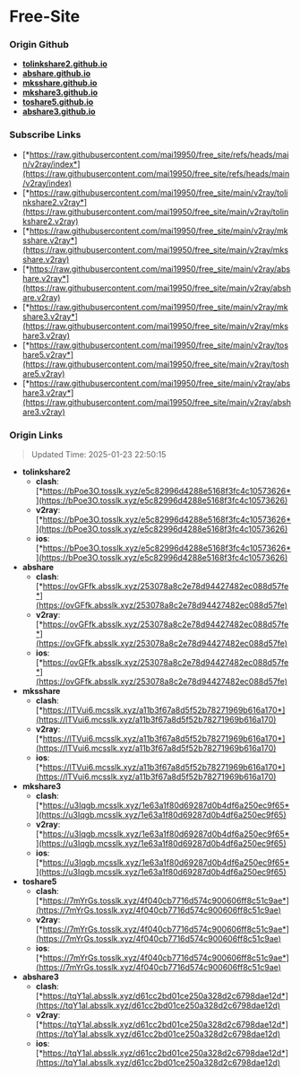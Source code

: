 # Free-Site

### Origin Github

- [**tolinkshare2.github.io**](https://github.com/tolinkshare2/tolinkshare2.github.io)
- [**abshare.github.io**](https://github.com/abshare/abshare.github.io)
- [**mksshare.github.io**](https://github.com/mksshare/mksshare.github.io)
- [**mkshare3.github.io**](https://github.com/mkshare3/mkshare3.github.io)
- [**toshare5.github.io**](https://github.com/toshare5/toshare5.github.io)
- [**abshare3.github.io**](https://github.com/abshare3/abshare3.github.io)

### Subscribe Links

- [*https://raw.githubusercontent.com/mai19950/free_site/refs/heads/main/v2ray/index*](https://raw.githubusercontent.com/mai19950/free_site/refs/heads/main/v2ray/index)
- [*https://raw.githubusercontent.com/mai19950/free_site/main/v2ray/tolinkshare2.v2ray*](https://raw.githubusercontent.com/mai19950/free_site/main/v2ray/tolinkshare2.v2ray)
- [*https://raw.githubusercontent.com/mai19950/free_site/main/v2ray/mksshare.v2ray*](https://raw.githubusercontent.com/mai19950/free_site/main/v2ray/mksshare.v2ray)
- [*https://raw.githubusercontent.com/mai19950/free_site/main/v2ray/abshare.v2ray*](https://raw.githubusercontent.com/mai19950/free_site/main/v2ray/abshare.v2ray)
- [*https://raw.githubusercontent.com/mai19950/free_site/main/v2ray/mkshare3.v2ray*](https://raw.githubusercontent.com/mai19950/free_site/main/v2ray/mkshare3.v2ray)
- [*https://raw.githubusercontent.com/mai19950/free_site/main/v2ray/toshare5.v2ray*](https://raw.githubusercontent.com/mai19950/free_site/main/v2ray/toshare5.v2ray)
- [*https://raw.githubusercontent.com/mai19950/free_site/main/v2ray/abshare3.v2ray*](https://raw.githubusercontent.com/mai19950/free_site/main/v2ray/abshare3.v2ray)

### Origin Links

> Updated Time: 2025-01-23 22:50:15

- **tolinkshare2**
  - **clash**: [*https://bPoe3O.tosslk.xyz/e5c82996d4288e5168f3fc4c10573626*](https://bPoe3O.tosslk.xyz/e5c82996d4288e5168f3fc4c10573626)
  - **v2ray**: [*https://bPoe3O.tosslk.xyz/e5c82996d4288e5168f3fc4c10573626*](https://bPoe3O.tosslk.xyz/e5c82996d4288e5168f3fc4c10573626)
  - **ios**: [*https://bPoe3O.tosslk.xyz/e5c82996d4288e5168f3fc4c10573626*](https://bPoe3O.tosslk.xyz/e5c82996d4288e5168f3fc4c10573626)
- **abshare**
  - **clash**: [*https://ovGFfk.absslk.xyz/253078a8c2e78d94427482ec088d57fe*](https://ovGFfk.absslk.xyz/253078a8c2e78d94427482ec088d57fe)
  - **v2ray**: [*https://ovGFfk.absslk.xyz/253078a8c2e78d94427482ec088d57fe*](https://ovGFfk.absslk.xyz/253078a8c2e78d94427482ec088d57fe)
  - **ios**: [*https://ovGFfk.absslk.xyz/253078a8c2e78d94427482ec088d57fe*](https://ovGFfk.absslk.xyz/253078a8c2e78d94427482ec088d57fe)
- **mksshare**
  - **clash**: [*https://lTVui6.mcsslk.xyz/a11b3f67a8d5f52b78271969b616a170*](https://lTVui6.mcsslk.xyz/a11b3f67a8d5f52b78271969b616a170)
  - **v2ray**: [*https://lTVui6.mcsslk.xyz/a11b3f67a8d5f52b78271969b616a170*](https://lTVui6.mcsslk.xyz/a11b3f67a8d5f52b78271969b616a170)
  - **ios**: [*https://lTVui6.mcsslk.xyz/a11b3f67a8d5f52b78271969b616a170*](https://lTVui6.mcsslk.xyz/a11b3f67a8d5f52b78271969b616a170)
- **mkshare3**
  - **clash**: [*https://u3Iqgb.mcsslk.xyz/1e63a1f80d69287d0b4df6a250ec9f65*](https://u3Iqgb.mcsslk.xyz/1e63a1f80d69287d0b4df6a250ec9f65)
  - **v2ray**: [*https://u3Iqgb.mcsslk.xyz/1e63a1f80d69287d0b4df6a250ec9f65*](https://u3Iqgb.mcsslk.xyz/1e63a1f80d69287d0b4df6a250ec9f65)
  - **ios**: [*https://u3Iqgb.mcsslk.xyz/1e63a1f80d69287d0b4df6a250ec9f65*](https://u3Iqgb.mcsslk.xyz/1e63a1f80d69287d0b4df6a250ec9f65)
- **toshare5**
  - **clash**: [*https://7mYrGs.tosslk.xyz/4f040cb7716d574c900606ff8c51c9ae*](https://7mYrGs.tosslk.xyz/4f040cb7716d574c900606ff8c51c9ae)
  - **v2ray**: [*https://7mYrGs.tosslk.xyz/4f040cb7716d574c900606ff8c51c9ae*](https://7mYrGs.tosslk.xyz/4f040cb7716d574c900606ff8c51c9ae)
  - **ios**: [*https://7mYrGs.tosslk.xyz/4f040cb7716d574c900606ff8c51c9ae*](https://7mYrGs.tosslk.xyz/4f040cb7716d574c900606ff8c51c9ae)
- **abshare3**
  - **clash**: [*https://tqY1al.absslk.xyz/d61cc2bd01ce250a328d2c6798dae12d*](https://tqY1al.absslk.xyz/d61cc2bd01ce250a328d2c6798dae12d)
  - **v2ray**: [*https://tqY1al.absslk.xyz/d61cc2bd01ce250a328d2c6798dae12d*](https://tqY1al.absslk.xyz/d61cc2bd01ce250a328d2c6798dae12d)
  - **ios**: [*https://tqY1al.absslk.xyz/d61cc2bd01ce250a328d2c6798dae12d*](https://tqY1al.absslk.xyz/d61cc2bd01ce250a328d2c6798dae12d)
